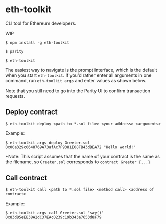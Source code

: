 # eth-toolkit
CLI tool for Ethereum developers.

WIP

    $ npm install -g eth-toolkit

    $ parity

    $ eth-toolkit

The easiest way to navigate is the prompt interface, which is the default when you start `eth-toolkit`.
If you'd rather enter all arguments in one command, run `eth-toolkit args` and enter values as shown below.
    
Note that you still need to go into the Parity UI to confirm transaction requests.

## Deploy contract
`$ eth-toolkit deploy <path to *.sol file> <your address> <arguments>`

Example:

    $ eth-toolkit args deploy Greeter.sol 0x00a329c0648769A73afAc7F9381E08FB43dBEA72 "Hello world!"

*Note: This script assumes that the name of your contract is the same as the filename,
so `Greeter.sol` corresponds to `contract Greeter {...}`

## Call contract
`$ eth-toolkit call <path to *.sol file> <method call> <address of contract>`

Example:

    $ eth-toolkit args call Greeter.sol "say()" 0x83d85eEB38A2dC37EAc0239c19b343a7653d8F79
